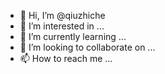 - 👋 Hi, I’m @qiuzhiche
- 👀 I’m interested in ...
- 🌱 I’m currently learning ...
- 💞️ I’m looking to collaborate on ...
- 📫 How to reach me ...

<!---
qiuzhiche/qiuzhiche is a ✨ special ✨ repository because its `README.md` (this file) appears on your GitHub profile.
You can click the Preview link to take a look at your changes.
--->
